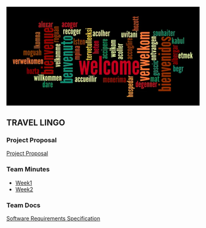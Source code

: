<p align='center'>
<img src="../artifacts/images/welcome.png">
</p> 

## TRAVEL LINGO
### Project Proposal 
[Project Proposal](./proposal-template.md)
### Team Minutes
- [Week1](../meetings/GVSU-CIS641-Kilimajaro-2022-10-02.md)
- [Week2](../meetings/GVSU-CIS641-Kilimajaro-2022-10-10.md)
### Team Docs
[Software Requirements Specification](./software_requirements_specifications.md)
